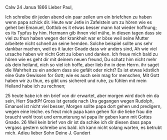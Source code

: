  Calw 24 Janua 1866
Lieber Paul,

Ich schreibe dir jeden abend ein paar zeilen um ein briefchen zu haben wenn papa schick dir. Heute war Jetle in Zafelstein um zu hören wie es gehet bei Emanuel, Gottlob es it etwas besser mann hat wieder hoffnung; es its Typfus by him. Hermann gib ihnen viel mühe, in diesen tagen dass sie viel zu thun haben wegen der krankheit war er böse weil seine Mutter arbeitete nicht schnell an seine hemden. Solche beispiel sollte uns sehr dankbar machen, weil es it lauter Gnade dass wir anders sind, Ah wie viel ursache haben wir nicht Gott zu loben und danken. Ich freue mich bald zu hören wie es geht dir mit deinem neuen freund, Du schatz him nicht mehr als dein heiland, nich so viel ich hoffe, aber lieb ihn in dem Herrn. ihr saget die Wahrheit zu ein andern dass sie gefält oder nicht? Es ist etwas köstlich eine Gute Gewissen for Gott; wie es auch sein mag for menschen, Mit Gott haben wir zu thun, es gibt uns sichereit und ruhe, zu fühlen mit mein Heiland habe ich zu rechnen;

25 heute habe ich ein brief von dir erwartet, aber morgen wird doch ein da sein, Herr StadtPf Gross ist gerade nach Ura gegangen wegen Rudolph, Emanuel ist nicht viel besser, Morgen sollte papa dort gehen und predigern, wegen eine leiche. es freut mich papa kann gehen für die liebe frau die braucht wohl trost und ermunterung wi papa ihr geben kann mit Gottes Gnade. 
26 Weil kein brief von dir ist da schike ich dir diesen dass papa vergass gestern schreibe uns bald. ich kann nicht solang warten, es betrubt mich. Adieu lieber Sohn
 Deine J. Gundert

